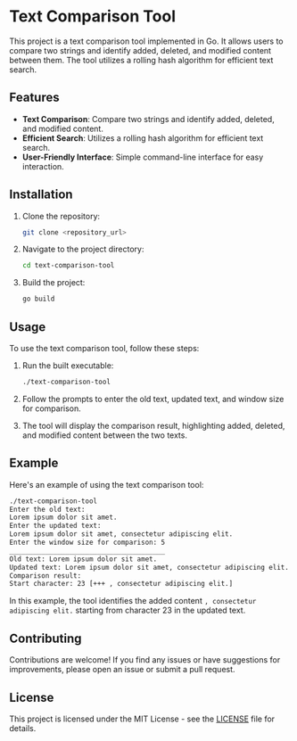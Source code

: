 # Text Comparison Tool

This project is a text comparison tool implemented in Go. It allows users to compare two strings and identify added, deleted, and modified content between them. The tool utilizes a rolling hash algorithm for efficient text search.

## Features

- **Text Comparison**: Compare two strings and identify added, deleted, and modified content.
- **Efficient Search**: Utilizes a rolling hash algorithm for efficient text search.
- **User-Friendly Interface**: Simple command-line interface for easy interaction.

## Installation

1. Clone the repository:

    ```bash
    git clone <repository_url>
    ```

2. Navigate to the project directory:

    ```bash
    cd text-comparison-tool
    ```

3. Build the project:

    ```bash
    go build
    ```

## Usage

To use the text comparison tool, follow these steps:

1. Run the built executable:

    ```bash
    ./text-comparison-tool
    ```

2. Follow the prompts to enter the old text, updated text, and window size for comparison.

3. The tool will display the comparison result, highlighting added, deleted, and modified content between the two texts.

## Example

Here's an example of using the text comparison tool:

```bash
./text-comparison-tool
Enter the old text:
Lorem ipsum dolor sit amet.
Enter the updated text:
Lorem ipsum dolor sit amet, consectetur adipiscing elit.
Enter the window size for comparison: 5
_______________________________________
Old text: Lorem ipsum dolor sit amet.
Updated text: Lorem ipsum dolor sit amet, consectetur adipiscing elit.
Comparison result:
Start character: 23 [+++ , consectetur adipiscing elit.]
```

In this example, the tool identifies the added content `, consectetur adipiscing elit.` starting from character 23 in the updated text.

## Contributing

Contributions are welcome! If you find any issues or have suggestions for improvements, please open an issue or submit a pull request.

## License

This project is licensed under the MIT License - see the [LICENSE](https://www.mit.edu/~amini/LICENSE.md) file for details.
